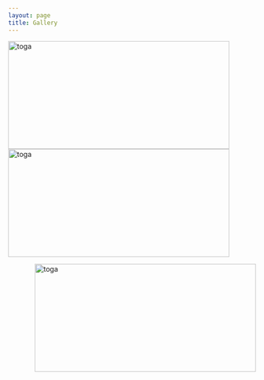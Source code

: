 ```yaml
---
layout: page
title: Gallery
---
```


<img src="../assets/photo/proposal_1.png"
alt="toga"
width="450"
height="220"
style="float: left;" />


<img src="../assets/photo/proposal_2.png"
alt="toga"
width="450"
height="220"
style="float: center;" />



<img src="../assets/photo/proposal_2.png"
alt="toga"
width="450"
height="220"
style="float: right;" />